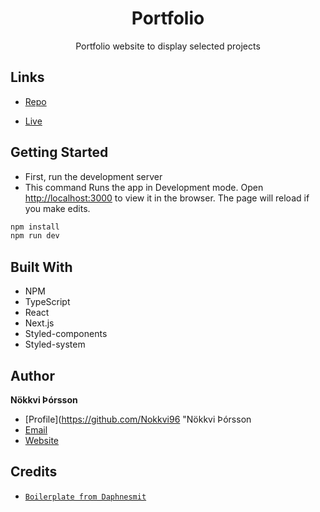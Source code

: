 <h1 align="center">Portfolio</h1>

<p align="center">Portfolio website to display selected projects</p>

## Links

- [Repo](https://github.com/Nokkvi96/portfolio "Repo")

- [Live](https://nokkvi.io "Live View")

<!-- ## Screenshots

![Home Page](/screenshots/1.png "Home Page") -->

## Getting Started

- First, run the development server
- This command Runs the app in Development mode. Open [http://localhost:3000](http://localhost:3000) to view it in the browser. The page will reload if you make edits.

```bash
npm install
npm run dev
```

## Built With

- NPM
- TypeScript
- React
- Next.js
- Styled-components
- Styled-system

## Author

**Nökkvi Þórsson**

- [Profile](https://github.com/Nokkvi96 "Nökkvi Þórsson
- [Email](mailto:nokkvi96@gmail.com?subject=Hi "Hi!")
- [Website](https://nokkvi.io "Welcome")

## Credits

- [`Boilerplate from Daphnesmit`](https://github.com/daphnesmit/next-react-typescript-boilerplate)
